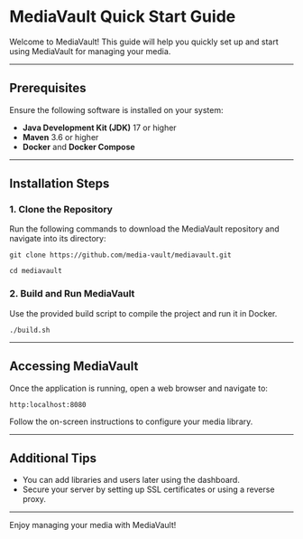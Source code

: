 # MediaVault Quick Start Guide

Welcome to MediaVault! This guide will help you quickly set up and start using MediaVault for managing your media.

---

## **Prerequisites**
Ensure the following software is installed on your system:
- **Java Development Kit (JDK)** 17 or higher
- **Maven** 3.6 or higher
- **Docker** and **Docker Compose**

---

## **Installation Steps**

### 1. Clone the Repository
Run the following commands to download the MediaVault repository and navigate into its directory:

`git clone https://github.com/media-vault/mediavault.git`

`cd mediavault`

### 2. Build and Run MediaVault
Use the provided build script to compile the project and run it in Docker.

`./build.sh`

---

## **Accessing MediaVault**

Once the application is running, open a web browser and navigate to:

`http:localhost:8080`

Follow the on-screen instructions to configure your media library.

---

## **Additional Tips**
- You can add libraries and users later using the dashboard.
- Secure your server by setting up SSL certificates or using a reverse proxy.

---

Enjoy managing your media with MediaVault!
